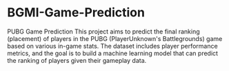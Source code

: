 # BGMI-Game-Prediction
PUBG Game Prediction This project aims to predict the final ranking (placement) of players in the PUBG (PlayerUnknown's Battlegrounds) game based on various in-game stats. The dataset includes player performance metrics, and the goal is to build a machine learning model that can predict the ranking of players given their gameplay data.
